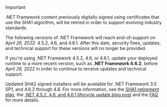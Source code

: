 
> [!IMPORTANT]
> .NET Framework content previously digitally signed using certificates that use the SHA1 algorithm, will be retired in order to support evolving industry standards.
>
> The following versions of .NET Framework will reach end-of-support on _April 26, 2022_: 4.5.2, 4.6, and 4.6.1. After this date, security fixes, updates, and technical support for these versions will no longer be provided.
>
> If you're using .NET Framework 4.5.2, 4.6, or 4.6.1, update your deployed runtime to a more recent version, such as **.NET Framework 4.6.2**, before _April 26, 2022_ in order to continue to receive updates and technical support.
>
> Updated SHA2 signed installers will be available for .NET Framework 3.5 SP1, and 4.6.2 through 4.8. For more information, see the [SHA1 retirement plan](), the [.NET 4.5.2, 4.6, and 4.6.1 lifecycle update blog post]() and the [FAQ]() for more details.
